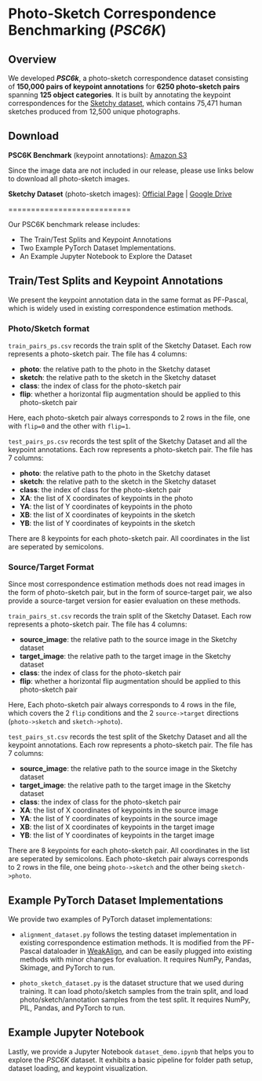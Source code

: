 # Photo-Sketch Correspondence Benchmarking (*PSC6K*)

## Overview
We developed ***PSC6k***, a photo-sketch correspondence dataset consisting of **150,000 pairs of keypoint annotations** 
for **6250 photo-sketch pairs** spanning **125 object categories**. It is built by annotating the keypoint 
correspondences for the [Sketchy dataset](sketchy.eye.gatech.edu), which contains 75,471 human sketches produced from 
12,500 unique photographs.

## Download
**PSC6K Benchmark** (keypoint annotations): [Amazon S3](https://photo-sketch-correspondence-6k.s3.amazonaws.com/PSC6K.zip)

Since the image data are not included in our release, 
please use links below to download all photo-sketch images.

**Sketchy Dataset** (photo-sketch images): [Official Page](sketchy.eye.gatech.edu) | 
[Google Drive](https://drive.google.com/file/d/1z4--ToTXYb0-2cLuUWPYM5m7ST7Ob3Ck/view)

===========================

Our PSC6K benchmark release includes:
* The Train/Test Splits and Keypoint Annotations
* Two Example PyTorch Dataset Implementations.
* An Example Jupyter Notebook to Explore the Dataset

## Train/Test Splits and Keypoint Annotations

We present the keypoint annotation data in the same format as PF-Pascal, which is widely used in existing 
correspondence estimation methods.

### Photo/Sketch format
`train_pairs_ps.csv` records the train split of the Sketchy Dataset. Each row represents a photo-sketch pair. 
The file has 4 columns:
* **photo**: the relative path to the photo in the Sketchy dataset
* **sketch**: the relative path to the sketch in the Sketchy dataset
* **class**: the index of class for the photo-sketch pair
* **flip**: whether a horizontal flip augmentation should be applied to this photo-sketch pair

Here, each photo-sketch pair always corresponds to 2 rows in the file, one with `flip=0` and the other with `flip=1`.

`test_pairs_ps.csv` records the test split of the Sketchy Dataset and all the keypoint annotations. Each row represents 
a photo-sketch pair. The file has 7 columns:
* **photo**: the relative path to the photo in the Sketchy dataset
* **sketch**: the relative path to the sketch in the Sketchy dataset
* **class**: the index of class for the photo-sketch pair
* **XA**: the list of X coordinates of keypoints in the photo
* **YA**: the list of Y coordinates of keypoints in the photo
* **XB**: the list of X coordinates of keypoints in the sketch
* **YB**: the list of Y coordinates of keypoints in the sketch

There are 8 keypoints for each photo-sketch pair. All coordinates in the list are seperated by semicolons.

### Source/Target Format
Since most correspondence estimation methods does not read images in the form of photo-sketch pair, 
but in the form of source-target pair, we also provide a source-target version for easier evaluation on these methods.

`train_pairs_st.csv` records the train split of the Sketchy Dataset. Each row represents a photo-sketch pair. 
The file has 4 columns:
* **source_image**: the relative path to the source image in the Sketchy dataset
* **target_image**: the relative path to the target image in the Sketchy dataset
* **class**: the index of class for the photo-sketch pair
* **flip**: whether a horizontal flip augmentation should be applied to this photo-sketch pair

Here, Each photo-sketch pair always corresponds to 4 rows in the file, which covers the 2 `flip` conditions and 
the 2 `source->target` directions (`photo->sketch` and `sketch->photo`).


`test_pairs_st.csv` records the test split of the Sketchy Dataset and all the keypoint annotations. 
Each row represents a photo-sketch pair. The file has 7 columns:
* **source_image**: the relative path to the source image in the Sketchy dataset
* **target_image**: the relative path to the target image in the Sketchy dataset
* **class**: the index of class for the photo-sketch pair
* **XA**: the list of X coordinates of keypoints in the source image
* **YA**: the list of Y coordinates of keypoints in the source image
* **XB**: the list of X coordinates of keypoints in the target image
* **YB**: the list of Y coordinates of keypoints in the target image

There are 8 keypoints for each photo-sketch pair. All coordinates in the list are seperated by semicolons. 
Each photo-sketch pair always corresponds to 2 rows in the file, one being `photo->sketch` 
and the other being `sketch->photo`.


## Example PyTorch Dataset Implementations
We provide two examples of PyTorch dataset implementations:
* `alignment_dataset.py` follows the testing dataset implementation in existing correspondence estimation methods. 
It is modified from the PF-Pascal dataloader in [WeakAlign](https://github.com/ignacio-rocco/weakalign), 
and can be easily plugged into existing methods with minor changes for evaluation. 
It requires NumPy, Pandas, Skimage, and PyTorch to run.

* `photo_sketch_dataset.py` is the dataset structure that we used during training. 
It can load photo/sketch samples from the train split, and load photo/sketch/annotation samples from the test split. 
It requires NumPy, PIL, Pandas, and PyTorch to run.


## Example Jupyter Notebook
Lastly, we provide a Jupyter Notebook `dataset_demo.ipynb` that helps you to explore the *PSC6K* dataset. 
It exhibits a basic pipeline for folder path setup, dataset loading, and keypoint visualization.

